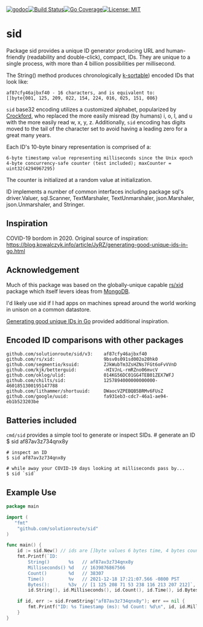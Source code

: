[![godoc](http://img.shields.io/badge/godev-reference-blue.svg?style=flat)](https://pkg.go.dev/github.com/solutionroute/sid?tab=doc)[![Build Status](https://travis-ci.org/solutionroute/sid.svg?branch=master)](https://travis-ci.org/solutionroute/sid)[![Go Coverage](https://img.shields.io/badge/coverage-98.3%25-brightgreen.svg?style=flat)](http://gocover.io/github.com/solutionroute/sid)[![License: MIT](https://img.shields.io/badge/License-MIT-yellow.svg)](https://opensource.org/licenses/MIT)

# sid

Package sid provides a unique ID generator producing URL and human-friendly
(readability and double-click), compact, IDs. They are unique to a single
process, with more than 4 billion possibilities per millisecond.

The String() method produces chronologically
[k-sortable](https://en.wikipedia.org/wiki/Partial_sorting)) encoded IDs that
look like:

    af87cfy46ajbxf40 - 16 characters, and is equivalent to:
    []byte{001, 125, 209, 022, 154, 224, 016, 025, 151, 086}

`sid` base32 encoding utilizes a customized alphabet, popularized by
[Crockford](http://www.crockford.com/base32.html), who replaced the more easily
misread (by humans) i, o, l, and u with the more easily read w, x, y, z.
Additionally, `sid` encoding has digits moved to the tail of the character set
to avoid having a leading zero for a great many years.

Each ID's 10-byte binary representation is comprised of a:

    6-byte timestamp value representing milliseconds since the Unix epoch
    4-byte concurrency-safe counter (test included); maxCounter = uint32(4294967295)

The counter is initialized at a random value at initialization.

ID implements a number of common interfaces including package sql's
driver.Valuer, sql.Scanner, TextMarshaler, TextUnmarshaler, json.Marshaler,
json.Unmarshaler, and Stringer.

## Inspiration

COVID-19 bordom in 2020. Original source of inspiration:
https://blog.kowalczyk.info/article/JyRZ/generating-good-unique-ids-in-go.html

## Acknowledgement

Much of this package was based on the globally-unique capable
[rs/xid](https://github.com/rs/xid) package which itself levers ideas from
[MongoDB](https://docs.mongodb.com/manual/reference/method/ObjectId/).

I'd likely use xid if I had apps on machines spread around the world working in
unison on a common datastore.

[Generating good unique IDs in
Go](https://blog.kowalczyk.info/article/JyRZ/generating-good-unique-ids-in-go.html)
provided additional inspiration.

## Encoded ID comparisons with other packages

    github.com/solutionroute/sid/v3:    af87cfy46ajbxf40
    github.com/rs/xid:                  9bsv0s091sd002o20hk0
    github.com/segmentio/ksuid:         ZJkWubTm3ZsHZNs7FGt6oFvVVnD
    github.com/kjk/betterguid:          -HIVJnL-rmRZno06mvcV
    github.com/oklog/ulid:              014KG56DC01GG4TEB01ZEX7WFJ
    github.com/chilts/sid:              1257894000000000000-4601851300195147788
    github.com/lithammer/shortuuid:     DWaocVZPEBQB5BRMv6FUsZ
    github.com/google/uuid:             fa931eb3-cdc7-46a1-ae94-eb1b523203be

## Batteries included

`cmd/sid` provides a simple tool to generate or inspect SIDs.
    # generate an ID
    $ sid
    af87av3z734qnx8y

    # inspect an ID
    $ sid af87av3z734qnx8y

    # while away your COVID-19 days looking at milliseconds pass by...
    $ sid `sid`

## Example Use

```go
package main

import (
   "fmt"
    "github.com/solutionroute/sid"
)

func main() {
    id := sid.New() // ids are []byte values 6 bytes time, 4 bytes counter
    fmt.Printf(`ID:
        String()       %s   // af87av3z734qnx8y 
        Milliseconds() %d   // 1639876867566
        Count()        %d   // 38307
        Time()         %v   // 2021-12-18 17:21:07.566 -0800 PST
        Bytes():       %3v  // [1 125 208 71 53 238 116 213 207 212]`, 
        id.String(), id.Milliseconds(), id.Count(), id.Time(), id.Bytes())

    if id, err := sid.FromString("af87av3z734qnx8y"); err == nil {
        fmt.Printf("ID: %s Timestamp (ms): %d Count: %d\n", id, id.Milliseconds(), id.Count())
    } 
}
```
